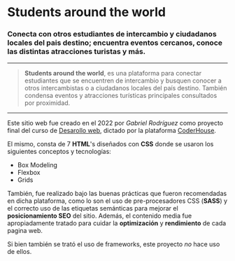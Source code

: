 # Students around the world
### Conecta con otros estudiantes de intercambio y ciudadanos locales del pais destino; encuentra eventos cercanos, conoce las distintas atracciones turistas y más.

------------


> **Students around the world**, es una plataforma para conectar estudiantes que se encuentren de intercambio y busquen conocer a otros intercambistas o a ciudadanos locales del país destino. También condensa eventos y atracciones turísticas principales consultados por proximidad.

------------

Este sitio web fue creado en el 2022 por *Gabriel Rodríguez* como proyecto final del curso de [Desarollo web](https://www.coderhouse.com/online/desarrollo-web-online "Desarollo web"), dictado por la plataforma [CoderHouse](https://www.coderhouse.com/ "CoderHouse").

El mismo, consta de 7 **HTML**'s diseñados con **CSS** donde se usaron los siguientes conceptos y tecnologías:
- 	Box Modeling
-	Flexbox
-	Grids

También, fue realizado bajo las buenas prácticas que fueron recomendadas en dicha plataforma, como lo son el uso de pre-procesadores CSS (**SASS**) y el correcto uso de las etiquetas semánticas para mejorar el **posicionamiento SEO** del sitio. Además, el contenido media fue apropiadamente tratado para cuidar la **optimización** y **rendimiento** de cada pagina web.

Si bien también se trató el uso de frameworks, este proyecto *no* hace uso de ellos.

